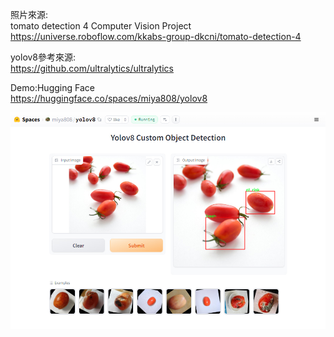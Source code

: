 照片來源:  
tomato detection 4 Computer Vision Project  
https://universe.roboflow.com/kkabs-group-dkcni/tomato-detection-4  

yolov8參考來源:  
https://github.com/ultralytics/ultralytics  

Demo:Hugging Face  
https://huggingface.co/spaces/miya808/yolov8


![image](https://github.com/miyachun/yolov8/blob/main/demo.jpg)